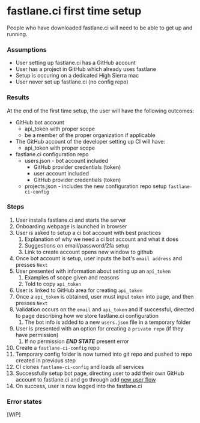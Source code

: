# fastlane.ci first time setup #

People who have downloaded fastlane.ci will need to be able to get up and running. 

### Assumptions ###
- User setting up fastlane.ci has a GitHub account
- User has a project in GitHub which already uses fastlane
- Setup is occuring on a dedicated High Sierra mac
- User never set up fastlane.ci (no config repo)

### Results ###
At the end of the first time setup, the user will have the following outcomes:

- GitHub bot account
    -  api_token with proper scope
    -  be a member of the proper organization if applicable
- The GitHub account of the developer setting up CI will have:
    -  api_token with proper scope
- fastlane.ci configuration repo 
    -  users.json
      -  bot account included 
        -  GitHub provider credentials (token)
        -  user account included
          -  GitHub provider credentials (token)
    -  projects.json
      - includes the new configuration repo setup `fastlane-ci-config`

### Steps ###
1. User installs fastlane.ci and starts the server
1. Onboarding webpage is launched in browser
1. User is asked to setup a ci bot account with best practices
    1. Explanation of why we need a ci bot account and what it does
    1. Suggestions on email/password/2fa setup
    1. Link to create account opens new window to github
1. Once bot account is setup, user inputs the bot's `email address` and presses `Next`
1. User presented with information about setting up an `api_token`
    1. Examples of scope given and reasons
    1. Told to copy `api_token`
1. User is linked to GitHub area for creating `api_token`
1. Once a `api_token` is obtained, user must input `token` into page, and then presses `Next`
1. Validation occurs on the `email` and `api_token` and if successful, directed to page describing how we store fastlane.ci configuration
    1. The bot info is added to a new `users.json` file in a temporary folder
1. User is presented with an option for creating a `private repo` (if they have permission)
    1. If no permission **_END STATE_** present error
1. Create a `fastlane-ci-config` repo
1. Temporary config folder is now turned into git repo and pushed to repo created in previous step
1. CI clones `fastlane-ci-config` and loads all services
1. Successfully setup bot page, directing user to add their own GitHub account to fastlane.ci and go through add [new user flow](new_user_flow_github.md)
1. On success, user is now logged into the fastlane.ci

### Error states ###
[WIP]